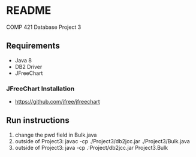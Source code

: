 # README

COMP 421 Database Project 3

## Requirements

* Java 8
* DB2 Driver
* JFreeChart

### JFreeChart Installation

* https://github.com/jfree/jfreechart

## Run instructions

1. change the pwd field in Bulk.java
2. outside of Project3: javac -cp ./Project3/db2jcc.jar ./Project3/Bulk.java
3. outside of Project3: java -cp .:Project/db2jcc.jar Project3.Bulk



